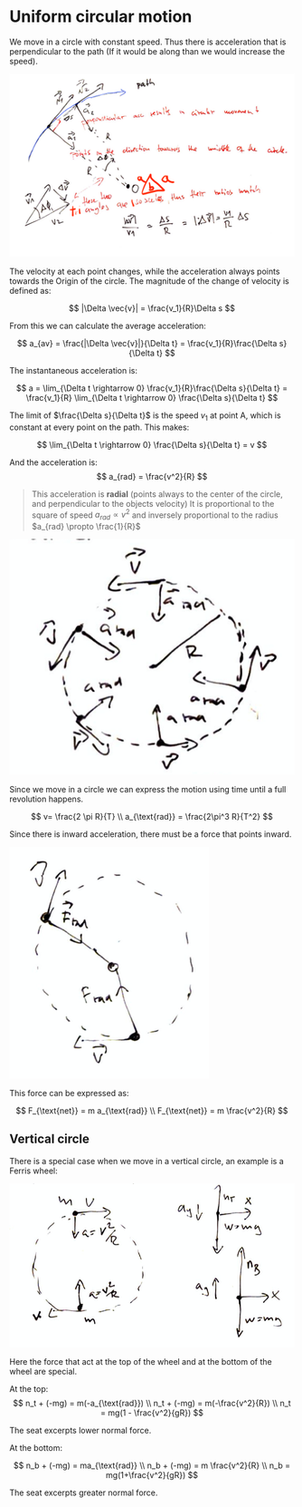 # Uniform circular motion
We move in a circle with constant speed. Thus there is acceleration that is perpendicular to the path (If it would be along than we would increase the speed).

![](../.images/physics/circular_motion.png)

The velocity at each point changes, while the acceleration always points towards the Origin of the circle. The magnitude of the change of velocity is defined as:

$$
|\Delta \vec{v}| = \frac{v_1}{R}\Delta s
$$

From this we can calculate the average acceleration:

$$
a_{av} = \frac{|\Delta \vec{v}|}{\Delta t} = \frac{v_1}{R}\frac{\Delta s}{\Delta t}
$$

The instantaneous acceleration is:

$$
a = \lim_{\Delta t \rightarrow 0} 
 \frac{v_1}{R}\frac{\Delta s}{\Delta t} =  \frac{v_1}{R} \lim_{\Delta t \rightarrow 0} \frac{\Delta s}{\Delta t}
$$

The limit of $\frac{\Delta s}{\Delta t}$ is the speed $v_1$ at point A, which is constant at every point on the path. This makes:

$$
\lim_{\Delta t \rightarrow 0} \frac{\Delta s}{\Delta t} = v
$$

And the acceleration is:
$$
a_{rad} = \frac{v^2}{R}
$$

> This acceleration is **radial** (points always to the center of the circle, and perpendicular to the objects velocity)
> It is proportional to the square of speed $a_{rad}\propto v^2$ and inversely proportional to the radius $a_{rad} \propto \frac{1}{R}$

![](../.images/physics/circular_motion_v2.png)

Since we move in a circle we can express the motion using time until a full revolution happens.

$$
v= \frac{2 \pi R}{T} \\
a_{\text{rad}} = \frac{2\pi^3 R}{T^2}
$$

Since there is inward acceleration, there must be a force that points inward.

![](../.images/physics/circular_motion_inward_force.png)

This force can be expressed as:

$$
F_{\text{net}} = m a_{\text{rad}} \\
F_{\text{net}} = m \frac{v^2}{R}
$$

## Vertical circle
There is a special case when we move in a vertical circle, an example is a Ferris wheel:

![](../.images/physics/ferris_wheel_motion.png)

Here the force that act at the top of the wheel and at the bottom of the wheel are special.

At the top:
$$
n_t + (-mg) = m(-a_{\text{rad}}) \\
n_t + (-mg) = m(-\frac{v^2}{R}) \\
n_t = mg(1 - \frac{v^2}{gR})
$$

The seat excerpts lower normal force.

At the bottom:

$$
n_b + (-mg) = ma_{\text{rad}} \\
n_b + (-mg) = m \frac{v^2}{R} \\
n_b = mg(1+\frac{v^2}{gR})
$$

The seat excerpts greater normal force.
